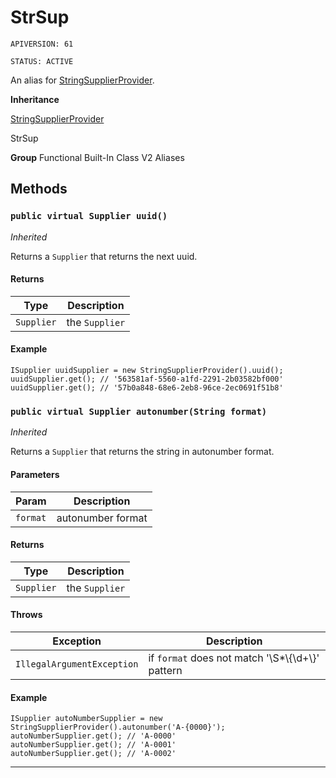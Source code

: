 # StrSup

`APIVERSION: 61`

`STATUS: ACTIVE`

An alias for [StringSupplierProvider](/docs/Functional-Built-In-Classes-V2/StringSupplierProvider.md).


**Inheritance**

[StringSupplierProvider](/docs/Functional-Built-In-Classes-V2/StringSupplierProvider.md)
 > 
StrSup


**Group** Functional Built-In Class V2 Aliases

## Methods
### `public virtual Supplier uuid()`

*Inherited*


Returns a `Supplier` that returns the next uuid.

#### Returns

|Type|Description|
|---|---|
|`Supplier`|the `Supplier`|

#### Example
```apex
ISupplier uuidSupplier = new StringSupplierProvider().uuid();
uuidSupplier.get(); // '563581af-5560-a1fd-2291-2b03582bf000'
uuidSupplier.get(); // '57b0a848-68e6-2eb8-96ce-2ec0691f51b8'
```


### `public virtual Supplier autonumber(String format)`

*Inherited*


Returns a `Supplier` that returns the string in autonumber format.

#### Parameters

|Param|Description|
|---|---|
|`format`|autonumber format|

#### Returns

|Type|Description|
|---|---|
|`Supplier`|the `Supplier`|

#### Throws

|Exception|Description|
|---|---|
|`IllegalArgumentException`|if `format` does not match '\\S*\\{\\d+\\}' pattern|

#### Example
```apex
ISupplier autoNumberSupplier = new StringSupplierProvider().autonumber('A-{0000}');
autoNumberSupplier.get(); // 'A-0000'
autoNumberSupplier.get(); // 'A-0001'
autoNumberSupplier.get(); // 'A-0002'
```


---
